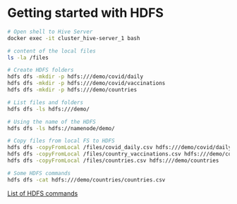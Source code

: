 # Getting started with HDFS

```bash
# Open shell to Hive Server
docker exec -it cluster_hive-server_1 bash

# content of the local files
ls -la /files

# Create HDFS folders
hdfs dfs -mkdir -p hdfs:///demo/covid/daily
hdfs dfs -mkdir -p hdfs:///demo/covid/vaccinations
hdfs dfs -mkdir -p hdfs:///demo/countries

# List files and folders
hdfs dfs -ls hdfs:///demo/

# Using the name of the HDFS
hdfs dfs -ls hdfs://namenode/demo/

# Copy files from local FS to HDFS
hdfs dfs -copyFromLocal /files/covid_daily.csv hdfs:///demo/covid/daily
hdfs dfs -copyFromLocal /files/country_vaccinations.csv hdfs:///demo/covid/vaccinations
hdfs dfs -copyFromLocal /files/countries.csv hdfs:///demo/countries

# Some HDFS commands
hdfs dfs -cat hdfs:///demo/countries/countries.csv
```

[List of HDFS commands](https://hadoop.apache.org/docs/current/hadoop-project-dist/hadoop-common/FileSystemShell.html)
